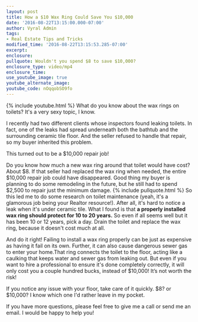 ```yaml
---
layout: post
title: How a $10 Wax Ring Could Save You $10,000
date: '2016-08-22T13:15:00.000-07:00'
author: Vyral Admin
tags:
- Real Estate Tips and Tricks
modified_time: '2016-08-22T13:15:53.285-07:00'
excerpt:
enclosure:
pullquote: Wouldn't you spend $8 to save $10,000?
enclosure_type: video/mp4
enclosure_time:
use_youtube_image: true
youtube_alternate_image:
youtube_code: nOqqobSO9fo
---
```

{% include youtube.html %}
What do you know about the wax rings on toilets? It's a very sexy topic, I know.

I recently had two different clients whose inspectors found leaking toilets. In fact, one of the leaks had spread underneath both the bathtub and the surrounding ceramic tile floor. And the seller refused to handle that repair, so my buyer inherited this problem.

This turned out to be a $10,000 repair job!

Do you know how much a new wax ring around that toilet would have cost? About $8. If that seller had replaced the wax ring when needed, the entire $10,000 repair job could have disappeared. Good thing my buyer is planning to do some remodeling in the future, but he still had to spend $2,500 to repair just the minimum damage.
{% include pullquote.html %}
So this led me to do some research on toilet maintenance (yeah, it's a glamorous job being your Realtor resource!). After all, it's hard to notice a leak when it's under ceramic tile. What I found is that **a properly installed wax ring should protect for 10 to 20 years.** So even if all seems well but it has been 10 or 12 years, pick a day. Drain the toilet and replace the wax ring, because it doesn't cost much at all. 

And do it right! Failing to install a wax ring properly can be just as expensive as having it fail on its own. Further, it can also cause dangerous sewer gas to enter your home.That ring connects the toilet to the floor, acting like a caulking that keeps water and sewer gas from leaking out. But even if you want to hire a professional to ensure it's done completely correctly, it will only cost you a couple hundred bucks, instead of $10,000!  It’s not worth the risk!

If you notice any issue with your floor, take care of it quickly. $8? or $10,000? I know which one I'd rather leave in my pocket.

If you have more questions, please feel free to give me a call or send me an email. I would be happy to help you!
